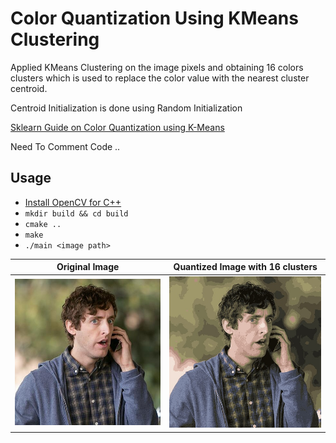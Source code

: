 # Color Quantization Using KMeans Clustering

Applied KMeans Clustering on the image pixels and obtaining 16 colors clusters which is used to replace the color value with the nearest cluster centroid.

Centroid Initialization is done using Random Initialization

[Sklearn Guide on Color Quantization using K-Means](https://scikit-learn.org/stable/auto_examples/cluster/plot_color_quantization.html)

Need To Comment Code ..

## Usage
- [Install OpenCV for C++](https://opencv.org/releases/)
- `mkdir build && cd build`
- `cmake ..`
- `make`
- `./main <image path>`

 Original Image             |   Quantized Image with 16 clusters
:------------------------: |:------------------------:
![Richard_Hendricks](Richard_Hendricks.jpg) |  ![Compressed_Richard_Hendricks](compressImage.jpg)
